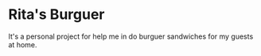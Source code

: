# Rita's Burguer

It's a personal project for help me in do burguer sandwiches for my guests at home.